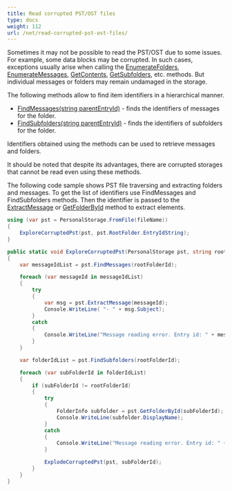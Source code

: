 ```yaml
---
title: Read corrupted PST/OST files
type: docs
weight: 112
url: /net/read-corrupted-pst-ost-files/
---
```


Sometimes it may not be possible to read the PST/OST due to some issues. For example, some data blocks may be corrupted. In such cases, exceptions usually arise when calling the [EnumerateFolders](https://reference.aspose.com/email/net/aspose.email.storage.pst/folderinfo/enumeratefolders/), [EnumerateMessages](https://reference.aspose.com/email/net/aspose.email.storage.pst/folderinfo/enumeratemessages/), [GetContents](https://reference.aspose.com/email/net/aspose.email.storage.pst/folderinfo/getcontents/), [GetSubfolders](https://reference.aspose.com/email/net/aspose.email.storage.pst/folderinfo/getsubfolders/), etc. methods. But individual messages or folders may remain undamaged in the storage.

The following methods allow to find item identifiers in a hierarchical manner.

- [FindMessages(string parentEntryId)](https://reference.aspose.com/email/net/aspose.email.storage.pst/personalstorage/findmessages/) - finds the identifiers of messages for the folder.
- [FindSubfolders(string parentEntryId)](https://reference.aspose.com/email/net/aspose.email.storage.pst/personalstorage/findsubfolders/) - finds the identifiers of subfolders for the folder.

Identifiers obtained using the methods can be used to retrieve messages and folders.

It should be noted that despite its advantages, there are corrupted storages that cannot be read even using these methods.

The following code sample shows PST file traversing and extracting folders and messages. To get the list of identifiers use FindMessages and FindSubfolders methods. Then the identifier is passed to the [ExtractMessage](https://reference.aspose.com/email/net/aspose.email.storage.pst/personalstorage/extractmessage/) or [GetFolderById](https://reference.aspose.com/email/net/aspose.email.storage.pst/personalstorage/getfolderbyid/) method to extract elements.

```csharp
using (var pst = PersonalStorage.FromFile(fileName))
{
    ExploreCorruptedPst(pst, pst.RootFolder.EntryIdString);
}

public static void ExploreCorruptedPst(PersonalStorage pst, string rootFolderId)
{
    var messageIdList = pst.FindMessages(rootFolderId);

    foreach (var messageId in messageIdList)
    {
        try
        {
            var msg = pst.ExtractMessage(messageId);
            Console.WriteLine( "- " + msg.Subject);
        }
        catch
        {
            Console.WriteLine("Message reading error. Entry id: " + messageId);
        }
    }

    var folderIdList = pst.FindSubfolders(rootFolderId);

    foreach (var subFolderId in folderIdList)
    {
        if (subFolderId != rootFolderId)
        {
            try
            {
                FolderInfo subfolder = pst.GetFolderById(subFolderId);
                Console.WriteLine(subfolder.DisplayName);
            }
            catch
            {
                Console.WriteLine("Message reading error. Entry id: " + subFolderId);
            }

            ExplodeCorruptedPst(pst, subFolderId);
        }
    }
}
```
